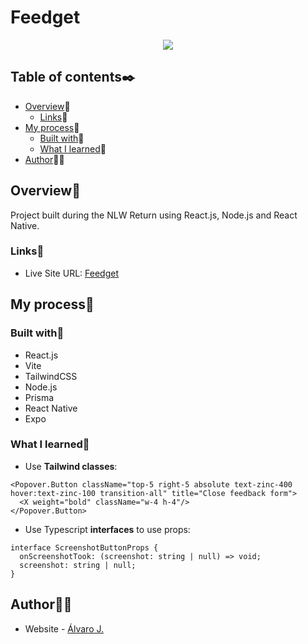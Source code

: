 # Feedget

<p align="center">
  <img src="https://user-images.githubusercontent.com/86482525/172863565-338b3c4a-507b-4ff3-87ac-02c873d0c046.png">
</p>

## Table of contents✒️

- [Overview](#overview)🎯
  - [Links](#links)🔗
- [My process](#my-process)🧩
  - [Built with](#built-with)🔨
  - [What I learned](#what-i-learned)📝
- [Author](#author)🙋🏻

## Overview🎯

Project built during the NLW Return using React.js, Node.js and React Native.

### Links🔗

- Live Site URL: [Feedget](https://nlw-return-alvaro-j.vercel.app/)

## My process🧩

### Built with🔨

- React.js
- Vite
- TailwindCSS
- Node.js
- Prisma
- React Native
- Expo

### What I learned📝

- Use <strong>Tailwind classes</strong>:
```tsx
<Popover.Button className="top-5 right-5 absolute text-zinc-400 hover:text-zinc-100 transition-all" title="Close feedback form">
  <X weight="bold" className="w-4 h-4"/>
</Popover.Button>
```
- Use Typescript <strong>interfaces</strong> to use props:
```tsx
interface ScreenshotButtonProps {
  onScreenshotTook: (screenshot: string | null) => void;
  screenshot: string | null;
}
```
## Author🙋🏻

- Website - [Álvaro J.](https://www.github.com/alvaro-j/)

